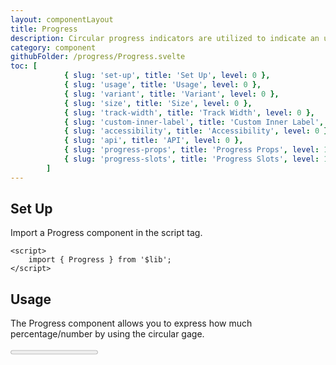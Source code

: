 ```yaml
---
layout: componentLayout
title: Progress
description: Circular progress indicators are utilized to indicate an undetermined wait period or visually represent the duration of a process.
category: component
githubFolder: /progress/Progress.svelte
toc: [
			{ slug: 'set-up', title: 'Set Up', level: 0 },
			{ slug: 'usage', title: 'Usage', level: 0 },
			{ slug: 'variant', title: 'Variant', level: 0 },
			{ slug: 'size', title: 'Size', level: 0 },
			{ slug: 'track-width', title: 'Track Width', level: 0 },
			{ slug: 'custom-inner-label', title: 'Custom Inner Label', level: 0 },
			{ slug: 'accessibility', title: 'Accessibility', level: 0 },
			{ slug: 'api', title: 'API', level: 0 },
			{ slug: 'progress-props', title: 'Progress Props', level: 1 },
			{ slug: 'progress-slots', title: 'Progress Slots', level: 1 },
		]
---
```


<script>
	import { Progress } from '$lib';
	import SlotTable from "../../../mdsvex/components/SlotTable.svelte"
	import PropertyTable from "../../../mdsvex/components/PropertyTable.svelte"
	import CodeBlockWrapper from "../../../mdsvex/components/CodeBlockWrapper.md"
	import * as Component from "../../../mdsvex/+layout.svelte"
	import { progressProps, progressSlots } from "./progress-props.ts"

</script>

## Set Up

Import a Progress component in the script tag.

<CodeBlockWrapper>

```svelte
<script>
	import { Progress } from '$lib';
</script>
```

</CodeBlockWrapper>

## Usage

The Progress component allows you to express how much percentage/number by using the circular gage.

<Progress value={70} />

<CodeBlockWrapper>

```svelte
<script>
	import { Progress } from '$lib';
</script>

<Progress value={70} />
```

</CodeBlockWrapper>

## Variant

Progress has `variant` prop to decide the color theme of it.

<div class="flex flex-row gap-2">
	<Progress variant="primary" />
	<Progress variant="secondary" />
	<Progress variant="success" />
	<Progress variant="warning" />
	<Progress variant="danger" />
</div>

<CodeBlockWrapper>

```svelte
<script>
	import { Progress } from '$lib';
</script>

<Progress variant="primary" />
<Progress variant="secondary" />
<Progress variant="success" />
<Progress variant="warning" />
<Progress variant="danger" />
```

</CodeBlockWrapper>

## Size

Progress has `size` prop to decide the size theme of it. (Unlike any other components, Progress allows you to decide the size of itself by the number of the `px`)

<Progress size={100} />

<CodeBlockWrapper>

```svelte
<script>
	import { Progress } from '$lib';
</script>

<Progress size={100} />
```

</CodeBlockWrapper>

## Track Width

Progress has `trackWidth` prop to decide the tracker circle's width. (Progress allows you to decide the width of the tracker by the number of the `px`)

<Progress trackWidth={10} />

<CodeBlockWrapper>

```svelte
<script>
	import { Progress } from '$lib';
</script>

<Progress size={10} />
```

</CodeBlockWrapper>

## Custom Inner Label

Progress has `customInnerLabel` prop to decide the label inside of the spinner.

<Progress value={40} customInnerLabel="40 Mbps" />

<CodeBlockWrapper>

```svelte
<script>
	import { Progress } from '$lib';
</script>

<Progress value={40} customInnerLabel="40 Mbps" />
```

</CodeBlockWrapper>

## Accessibility

* Exposed to assistive technology as a progress bar via ARIA.
* Labeling support for accessibility.
* Internationalized number formatting as a percentage or value.
* Determinate and indeterminate progress support.
* Exposes the `aria-valuenow`, `aria-valuemin`, `aria-valuemax` and `aria-valuetext` `attributes`.

## API

Progress provides APIs(Properties) that is necessary for you to configure a Progress compponent.

### Progress Props

<PropertyTable properties={progressProps} />

### Progress Slots

<SlotTable slots={progressSlots} />

